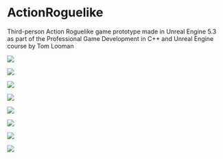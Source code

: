 # ActionRoguelike
Third-person Action Roguelike game prototype made in Unreal Engine 5.3 as part of the Professional Game Development in C++ and Unreal Engine course by Tom Looman

![](https://imgur.com/3EO2pLu)

![](https://imgur.com/sYK5D9z)

![](https://imgur.com/zM3aJRP)

![](https://imgur.com/YedvlJv)

![](https://imgur.com/BKJKZZo)

![](https://imgur.com/o8eSBpZ)

![](https://imgur.com/bcWJRMO)

![](https://imgur.com/0Crnl1J)
